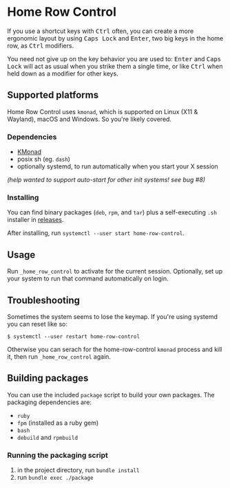 # Home Row Control

If you use a shortcut keys with <kbd>Ctrl</kbd> often, you can create a more ergonomic layout by using <kbd>Caps Lock</kbd> and <kbd>Enter</kbd>, two big keys in the home row, as <kbd>Ctrl</kbd> modifiers.

You need not give up on the key behavior you are used to: <kbd>Enter</kbd> and <kbd>Caps Lock</kbd> will act as usual when you strike them a single time, or like <kbd>Ctrl</kbd> when held down as a modifier for other keys.

## Supported platforms

Home Row Control uses `kmonad`, which is supported on Linux (X11 & Wayland),
macOS and Windows. So you're likely covered.

### Dependencies

* [KMonad](https://github.com/kmonad/kmonad)
* posix sh (eg. `dash`)
* optionally systemd, to run automatically when you start your X session

_(help wanted to support auto-start for other init systems! see bug #8)_

### Installing

You can find binary packages (`deb`, `rpm`, and `tar`) plus a self-executing
`.sh` installer in
[releases](https://github.com/ryanprior/home-row-control/releases/latest).

After installing, run `systemctl --user start home-row-control`.

## Usage

Run `_home_row_control` to activate for the current session. Optionally, set up
your system to run that command automatically on login.

## Troubleshooting

Sometimes the system seems to lose the keymap. If you're using systemd you can
reset like so:

```sh-session
$ systemctl --user restart home-row-control
```

Otherwise you can serach for the home-row-control `kmonad` process and kill it,
then run `_home_row_control` again.

## Building packages

You can use the included `package` script to build your own packages.
The packaging dependencies are:

* `ruby`
* `fpm` (installed as a ruby gem)
* `bash`
* `debuild` and `rpmbuild`

### Running the packaging script

1. in the project directory, run `bundle install`
2. run `bundle exec ./package`
